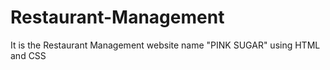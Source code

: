 # Restaurant-Management
It is the Restaurant Management website name "PINK SUGAR" using HTML and CSS
